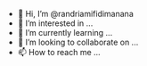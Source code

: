 - 👋 Hi, I’m @randriamifidimanana
- 👀 I’m interested in ...
- 🌱 I’m currently learning ...
- 💞️ I’m looking to collaborate on ...
- 📫 How to reach me ...

<!---
randriamifidimanana/randriamifidimanana is a ✨ special ✨ repository because its `README.md` (this file) appears on your GitHub profile.
You can click the Preview link to take a look at your changes.
--->
